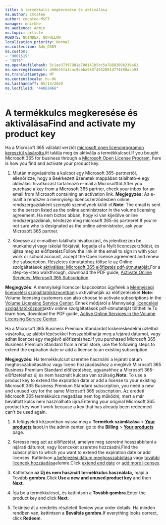 ```yaml
---
title: A termékkulcs megkeresése és aktiválása
ms.author: cmcatee
author: cmcatee-MSFT
manager: mnirkhe
ms.audience: Admin
ms.topic: article
ROBOTS: NOINDEX, NOFOLLOW
localization_priority: Normal
ms.collection: Adm_O365
ms.custom:
- "9001519"
- "3576"
ms.openlocfilehash: 5c1ee37397981e70d141b5bc5a7880209b236a61
ms.sourcegitcommit: a98b25fa3cac9ebba983f4932881d774880aca93
ms.translationtype: MT
ms.contentlocale: hu-HU
ms.lasthandoff: 05/13/2020
ms.locfileid: "44062466"
---
```

# <a name="find-and-activate-my-product-key"></a><span data-ttu-id="5d2de-102">A termékkulcs megkeresése és aktiválása</span><span class="sxs-lookup"><span data-stu-id="5d2de-102">Find and activate my product key</span></span>

<span data-ttu-id="5d2de-103">Ha a Microsoft 365 vállalati verziót [microsoft open licencprogramon keresztül vásárolta,](https://go.microsoft.com/fwlink/p/?LinkID=613298)itt találja meg és aktiválja a termékkulcsot.</span><span class="sxs-lookup"><span data-stu-id="5d2de-103">If you bought Microsoft 365 for business through a [Microsoft Open License Program](https://go.microsoft.com/fwlink/p/?LinkID=613298), here is how you find and activate your product key.</span></span>

1. <span data-ttu-id="5d2de-104">Miután megvásárolta a kulcsot egy Microsoft 365-partnertől, ellenőrizze, hogy a Beérkezett üzenetek mappában található-e egy aktiválási hivatkozást tartalmazó e-mail a Microsofttól.</span><span class="sxs-lookup"><span data-stu-id="5d2de-104">After you purchase a key from a Microsoft 365 partner, check your inbox for an email from Microsoft containing an activation link.</span></span>  <span data-ttu-id="5d2de-105">**Megjegyzés:** Az e-mailt a rendszer a mennyiségi licencszerződésben online rendszergazdaként szereplő személynek küldi el.</span><span class="sxs-lookup"><span data-stu-id="5d2de-105">**Note**: The email is sent to the person listed as the online administrator in the volume licensing agreement.</span></span>  <span data-ttu-id="5d2de-106">Ha nem biztos abban, hogy ki van kijelölve online rendszergazdának, kérdezze meg microsoft 365-ös partnerét.</span><span class="sxs-lookup"><span data-stu-id="5d2de-106">If you're not sure who is designated as the online administrator, ask your Microsoft 365 partner.</span></span>

2. <span data-ttu-id="5d2de-107">Kövesse az e-mailben található hivatkozást, és jelentkezzen be munkahelyi vagy iskolai fiókjával, fogadja el a Nyílt licencszerződést, és újítsa meg az előfizetést.</span><span class="sxs-lookup"><span data-stu-id="5d2de-107">Follow the link in the email to sign in with your work or school account, accept the Open license agreement and renew the subscription.</span></span>  <span data-ttu-id="5d2de-108">Részletes útmutatóhoz töltse le az Online szolgáltatások [aktiválása: Microsoft 365 előfizetés pdf-útmutatóját.](https://go.microsoft.com/fwlink/p/?LinkId=618100)</span><span class="sxs-lookup"><span data-stu-id="5d2de-108">For a step-by-step walkthrough, download the PDF guide, [Activate Online Services: Microsoft 365 Subscription](https://go.microsoft.com/fwlink/p/?LinkId=618100).</span></span> 

<span data-ttu-id="5d2de-109">**Megjegyzés**: A mennyiségi licenccel kapcsolatos ügyfelek a [Mennyiségi licencelési szolgáltatóközpontban](https://go.microsoft.com/fwlink/p/?LinkID=282016)is aktiválhatják az előfizetéseket.</span><span class="sxs-lookup"><span data-stu-id="5d2de-109">**Note**: Volume licensing customers can also choose to activate subscriptions in the [Volume Licensing Service Center](https://go.microsoft.com/fwlink/p/?LinkID=282016).</span></span>  <span data-ttu-id="5d2de-110">Ennek módjáról a Mennyiségi [licencelési szolgáltatóközpont](https://go.microsoft.com/fwlink/p/?LinkId=618096)aktív online szolgáltatások pdf-útmutatóját töltheti le.</span><span class="sxs-lookup"><span data-stu-id="5d2de-110">To learn how, download the PDF guide, [Active Online Services in the Volume Licensing Service Center](https://go.microsoft.com/fwlink/p/?LinkId=618096).</span></span>

<span data-ttu-id="5d2de-111">Ha a Microsoft 365 Business Premium Standardot kiskereskedelmi üzletből vásárolta, az alábbi lépésekkel hosszabbíthatja meg a lejárati dátumot, vagy adhat licencet egy meglévő előfizetéshez.</span><span class="sxs-lookup"><span data-stu-id="5d2de-111">If you purchased Microsoft 365 Business Premium Standard from a retail store, use the following steps to extend the expiration date or add a license to an existing subscription.</span></span>

<span data-ttu-id="5d2de-112">**Megjegyzés:** Ha termékkulcsot szeretne használni a lejárati dátum meghosszabbításához vagy licenc hozzáadásához a meglévő Microsoft 365 Business Premium Standard előfizetéshez, ugyanahhoz a Microsoft 365-előfizetéshez új és nem használt kulcsra van szükség.</span><span class="sxs-lookup"><span data-stu-id="5d2de-112">**Note**: To use a product key to extend the expiration date or add a license to your existing Microsoft 365 Business Premium Standard subscription, you need a new and unused key for the same Microsoft  365 subscription.</span></span>  <span data-ttu-id="5d2de-113">Az eredeti Microsoft 365 termékkulcs megadása nem fog működni, mert a már beváltott kulcs nem használható újra.</span><span class="sxs-lookup"><span data-stu-id="5d2de-113">Entering your original Microsoft  365 product key won't work because a key that has already been redeemed can't be used again.</span></span>

1. <span data-ttu-id="5d2de-114">A felügyeleti központban nyissa meg a **Termékek számlázása**  >  **[Your products](https://go.microsoft.com/fwlink/p/?linkid=842054)** lapot.</span><span class="sxs-lookup"><span data-stu-id="5d2de-114">In the admin center, go to the **Billing** > **[Your products](https://go.microsoft.com/fwlink/p/?linkid=842054)** page.</span></span>

2. <span data-ttu-id="5d2de-115">Keresse meg azt az előfizetést, amelyre meg szeretné hosszabbítani a lejárati dátumot, vagy licenceket szeretne hozzáadni.</span><span class="sxs-lookup"><span data-stu-id="5d2de-115">Find the subscription to which you want to extend the expiration date or add licenses.</span></span>  <span data-ttu-id="5d2de-116">Kattintson [a befejezési dátum meghosszabbítása](https://go.microsoft.com/fwlink/p/?linkid=842054) vagy [további licencek hozzáadása](https://go.microsoft.com/fwlink/p/?linkid=842054)elemre.</span><span class="sxs-lookup"><span data-stu-id="5d2de-116">Click [extend end date](https://go.microsoft.com/fwlink/p/?linkid=842054) or [add more licenses](https://go.microsoft.com/fwlink/p/?linkid=842054).</span></span>

3. <span data-ttu-id="5d2de-117">Kattintson **az Új és nem használt termékkulcs használata,** majd a Tovább **gombra.**</span><span class="sxs-lookup"><span data-stu-id="5d2de-117">Click **Use a new and unused product key** and then **Next**.</span></span>

4. <span data-ttu-id="5d2de-118">Írja be a termékkulcsot, és kattintson a **Tovább gombra.**</span><span class="sxs-lookup"><span data-stu-id="5d2de-118">Enter the product key and click **Next**.</span></span>

5. <span data-ttu-id="5d2de-119">Tekintse át a rendelés részleteit.</span><span class="sxs-lookup"><span data-stu-id="5d2de-119">Review your order details.</span></span>  <span data-ttu-id="5d2de-120">Ha minden rendben van, kattintson a **Beváltás gombra.**</span><span class="sxs-lookup"><span data-stu-id="5d2de-120">If everything looks correct, click **Redeem**.</span></span>